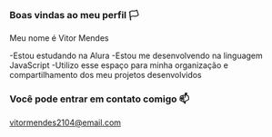 ### Boas vindas ao meu perfil 🏳️
Meu nome é Vitor Mendes

-Estou estudando na Alura
-Estou me desenvolvendo na linguagem JavaScript
-Utilizo esse espaço para minha organização e compartilhamento dos meu projetos desenvolvidos

### Você pode entrar em contato comigo 📫
vitormendes2104@email.com



